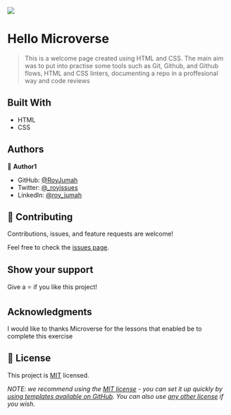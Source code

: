 ![](https://img.shields.io/badge/Microverse-blueviolet)

# Hello Microverse

> This is a welcome page created using HTML and CSS. The main aim was to put into practise some tools such as Git, Github, and Github flows, HTML and CSS linters, documenting a repo in a proffesional way and code reviews


## Built With

- HTML
- CSS

## Authors

👤 **Author1**

- GitHub: [@RoyJumah](https://github.com/RoyJumah)
- Twitter: [@_royissues](https://twitter.com/_royissues)
- LinkedIn: [@roy_jumah](www.linkedin.com/in/roy-jumah)

## 🤝 Contributing

Contributions, issues, and feature requests are welcome!

Feel free to check the [issues page](../../issues/).

## Show your support

Give a ⭐️ if you like this project!

## Acknowledgments

I would like to thanks Microverse for the lessons that enabled be to complete this exercise

## 📝 License

This project is [MIT](./LICENSE) licensed.

_NOTE: we recommend using the [MIT license](https://choosealicense.com/licenses/mit/) - you can set it up quickly by [using templates available on GitHub](https://docs.github.com/en/communities/setting-up-your-project-for-healthy-contributions/adding-a-license-to-a-repository). You can also use [any other license](https://choosealicense.com/licenses/) if you wish._
